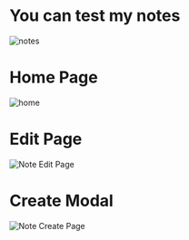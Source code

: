 # You can test my notes
![notes](https://user-images.githubusercontent.com/96797238/230118468-01fa132e-1a52-4e1e-939a-e1a18899b3c5.png)


# Home Page
![home](https://user-images.githubusercontent.com/96797238/235015511-47bd8aea-51d6-4bce-b3f5-9874caac9329.jpg)

# Edit Page
![Note Edit Page](https://user-images.githubusercontent.com/96797238/235013746-c4152193-db7d-4d3b-890c-d7959ff22d80.jpg)

# Create Modal
![Note Create Page](https://user-images.githubusercontent.com/96797238/235013769-bd824191-f297-49aa-a527-4d07301cc06e.jpg)
